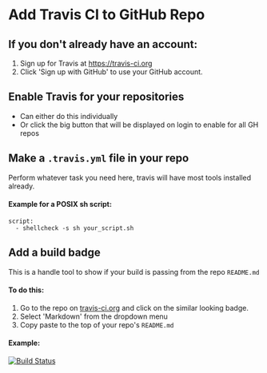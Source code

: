 # Add Travis CI to GitHub Repo

## If you don't already have an account:

1. Sign up for Travis at https://travis-ci.org
2. Click 'Sign up with GitHub' to use your GitHub account.

## Enable Travis for your repositories

* Can either do this individually
* Or click the big button that will be displayed on login to enable for all GH repos

## Make a `.travis.yml` file in your repo

Perform whatever task you need here, travis will have most tools installed already.

#### Example for a POSIX sh script:

```
script:
  - shellcheck -s sh your_script.sh
```

## Add a build badge

This is a handle tool to show if your build is passing from the repo `README.md`

#### To do this:

1. Go to the repo on [travis-ci.org](http://travis-ci.org) and click on the similar looking badge.
2. Select 'Markdown' from the dropdown menu
3. Copy paste to the top of your repo's `README.md`

#### Example:

[![Build Status](https://travis-ci.com/mitchweaver/sssg.svg?branch=master)](https://travis-ci.com/mitchweaver/sssg)
